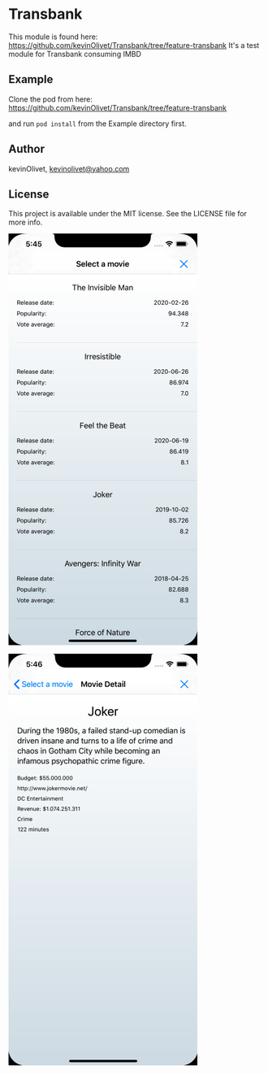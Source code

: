 # Transbank

This module is found here: https://github.com/kevinOlivet/Transbank/tree/feature-transbank
It's a test module for Transbank consuming IMBD

## Example

Clone the pod from here: https://github.com/kevinOlivet/Transbank/tree/feature-transbank

and run `pod install` from the Example directory first.

## Author

kevinOlivet, kevinolivet@yahoo.com

## License

This project is available under the MIT license. See the LICENSE file for more info.

![](READMEimages/movieSummary.png)

![](READMEimages/movieDetail.png)
